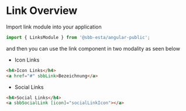 # Link Overview

Import link module into your application

```ts
import { LinksModule } from '@sbb-esta/angular-public';
```

and then you can use the link component in two modality as seen below

- Icon Links

```html
<h4>Icon Links</h4>
<a href="#" sbbLink>Bezeichnung</a>
```

- Social Links

```html
<h4>Social Links</h4>
<a sbbSocialLink [icon]="socialLinkIcon"></a>
```
